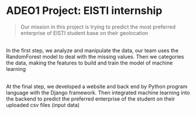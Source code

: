 # ADEO1 Project: EISTI internship
>Our mission in this project is trying to predict the most preferred enterprise of EISTI student base on their geolocation 

<br>In the first step, we analyze and manipulate the data, our team uses the RandomForest model to deal with the missing values. Then we categories the data, making the features to build and train the model of machine learning

<br>At the final step, we developed a website and back end by Python program language with the Django framework. Then integrated machine learning into the backend to predict the preferred enterprise of the student on their uploaded csv files (input data)
